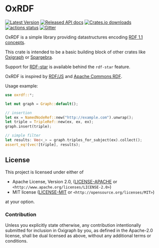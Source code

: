 OxRDF
=====

[![Latest Version](https://img.shields.io/crates/v/oxrdf.svg)](https://crates.io/crates/oxrdf)
[![Released API docs](https://docs.rs/oxrdf/badge.svg)](https://docs.rs/oxrdf)
[![Crates.io downloads](https://img.shields.io/crates/d/oxrdf)](https://crates.io/crates/oxrdf)
[![actions status](https://github.com/oxigraph/oxigraph/workflows/build/badge.svg)](https://github.com/oxigraph/oxigraph/actions)
[![Gitter](https://badges.gitter.im/oxigraph/community.svg)](https://gitter.im/oxigraph/community?utm_source=badge&utm_medium=badge&utm_campaign=pr-badge)

OxRDF is a simple library providing datastructures encoding [RDF 1.1 concepts](https://www.w3.org/TR/rdf11-concepts/).

This crate is intended to be a basic building block of other crates like [Oxigraph](https://crates.io/crates/oxigraph) or [Spargebra](https://crates.io/crates/spargebra).

Support for [RDF-star](https://w3c.github.io/rdf-star/cg-spec/2021-12-17.html) is available behind the `rdf-star` feature.

OxRDF is inspired by [RDF/JS](https://rdf.js.org/data-model-spec/) and [Apache Commons RDF](http://commons.apache.org/proper/commons-rdf/).

Usage example:

```rust
use oxrdf::*;

let mut graph = Graph::default();

// insertion
let ex = NamedNodeRef::new("http://example.com").unwrap();
let triple = TripleRef::new(ex, ex, ex);
graph.insert(triple);

// simple filter
let results: Vec<_> = graph.triples_for_subject(ex).collect();
assert_eq!(vec![triple], results);
```

## License

This project is licensed under either of

* Apache License, Version 2.0, ([LICENSE-APACHE](../LICENSE-APACHE) or
  `<http://www.apache.org/licenses/LICENSE-2.0>`)
* MIT license ([LICENSE-MIT](../LICENSE-MIT) or
  `<http://opensource.org/licenses/MIT>`)

at your option.


### Contribution

Unless you explicitly state otherwise, any contribution intentionally submitted for inclusion in Oxigraph by you, as defined in the Apache-2.0 license, shall be dual licensed as above, without any additional terms or conditions.
